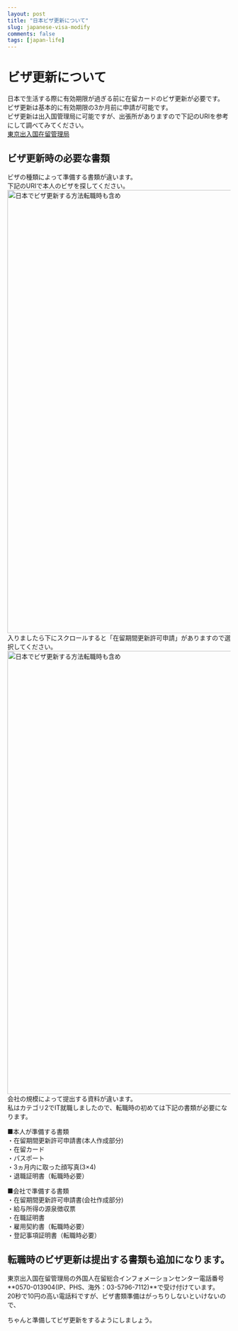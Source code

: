 ```yaml
---
layout: post
title: "日本ビザ更新について"
slug: japanese-visa-modify
comments: false
tags: [japan-life]
---
```

# ビザ更新について

日本で生活する際に有効期限が過ぎる前に在留カードのビザ更新が必要です。  
ビザ更新は基本的に有効期限の3か月前に申請が可能です。  
ビザ更新は出入国管理局に可能ですが、出張所がありますので下記のURIを参考にして調べてみてください。  
[東京出入国在留管理局](https://www.moj.go.jp/isa/about/region/tokyo/index.html)  
<aside markdown=1>

## ビザ更新時の必要な書類
ビザの種類によって準備する書類が違います。  
下記のURIで本人のビザを探してください。  
<img src="https://drive.google.com/uc?export=view&id=1T8LUZMNNcieDxfSh7_8t_fzgivw--Lh7" alt="日本でビザ更新する方法転職時も含め" width="1000">
入りましたら下にスクロールすると「在留期間更新許可申請」がありますので選択してください。  
<img src="https://drive.google.com/uc?export=view&id=1j3DeNXUHXIcPs3GjWKbfoHkJbVOEIm9G" alt="日本でビザ更新する方法転職時も含め" width="1000"> 
会社の規模によって提出する資料が違います。  
私はカテゴリ2でIT就職しましたので、転職時の初めては下記の書類が必要になります。  


■本人が準備する書類  
・在留期間更新許可申請書(本人作成部分)  
・在留カード  
・パスポート  
・3ヵ月内に取った顔写真(3×4)  
・退職証明書（転職時必要）  
  
■会社で準備する書類  
・在留期間更新許可申請書(会社作成部分)  
・給与所得の源泉徴収票  
・在職証明書  
・雇用契約書（転職時必要）  
・登記事項証明書（転職時必要）  
</aside>
  

<aside markdown=2>

## 転職時のビザ更新は提出する書類も追加になります。
東京出入国在留管理局の外国人在留総合インフォメーションセンター電話番号  
**0570-013904(IP、PHS、海外：03-5796-7112)**で受け付けています。  
20秒で10円の高い電話料ですが、ビザ書類準備はがっちりしないといけないので、  
  
ちゃんと準備してビザ更新をするようにしましょう。  
</aside>